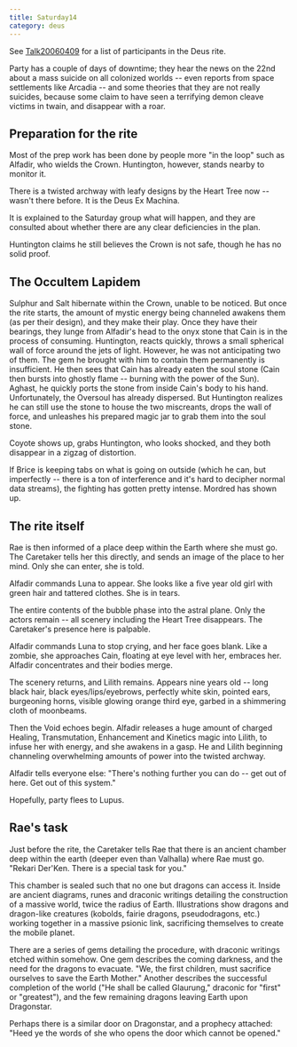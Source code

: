```yaml
---
title: Saturday14
category: deus
---
```

See [Talk20060409](talk-20060409) for a list of participants in the Deus rite.

Party has a couple of days of downtime; they hear the news on the 22nd about a mass suicide on all colonized worlds -- even reports from space settlements like Arcadia -- and some theories that they are not really suicides, because some claim to have seen a terrifying demon cleave victims in twain, and disappear with a roar.


## Preparation for the rite

Most of the prep work has been done by people more &quot;in the loop&quot; such as Alfadir, who wields the Crown. Huntington, however, stands nearby to monitor it.

There is a twisted archway with leafy designs by the Heart Tree now -- wasn't there before. It is the Deus Ex Machina.

It is explained to the Saturday group what will happen, and they are consulted about whether there are any clear deficiencies in the plan.

Huntington claims he still believes the Crown is not safe, though he has no solid proof.




## The Occultem Lapidem

Sulphur and Salt hibernate within the Crown, unable to be noticed. But once the rite starts, the amount of mystic energy being channeled awakens them (as per their design), and they make their play. Once they have their bearings, they lunge from Alfadir's head to the onyx stone that Cain is in the process of consuming. Huntington, reacts quickly, throws a small spherical wall of force around the jets of light. However, he was not anticipating two of them. The gem he brought with him to contain them permanently is insufficient. He then sees that Cain has already eaten the soul stone (Cain then bursts into ghostly flame -- burning with the power of the Sun). Aghast, he quickly ports the stone from inside Cain's body to his hand. Unfortunately, the Oversoul has already dispersed. But Huntington realizes he can still use the stone to house the two miscreants, drops the wall of force, and unleashes his prepared magic jar to grab them into the soul stone.

Coyote shows up, grabs Huntington, who looks shocked, and they both disappear in a zigzag of distortion.

If Brice is keeping tabs on what is going on outside (which he can, but imperfectly -- there is a ton of interference and it's hard to decipher normal data streams), the fighting has gotten pretty intense. Mordred has shown up.


## The rite itself

Rae is then informed of a place deep within the Earth where she must go. The Caretaker tells her this directly, and sends an image of the place to her mind. Only she can enter, she is told.

Alfadir commands Luna to appear. She looks like a five year old girl with green hair and tattered clothes. She is in tears.

The entire contents of the bubble phase into the astral plane. Only the actors remain -- all scenery including the Heart Tree disappears. The Caretaker's presence here is palpable.

Alfadir commands Luna to stop crying, and her face goes blank. Like a zombie, she approaches Cain, floating at eye level with her, embraces her. Alfadir concentrates and their bodies merge.

The scenery returns, and Lilith remains. Appears nine years old -- long black hair, black eyes/lips/eyebrows, perfectly white skin, pointed ears, burgeoning horns, visible glowing orange third eye, garbed in a shimmering cloth of moonbeams.

Then the Void echoes begin. Alfadir releases a huge amount of charged Healing, Transmutation, Enhancement and Kinetics magic into Lilith, to infuse her with energy, and she awakens in a gasp. He and Lilith beginning channeling overwhelming amounts of power into the twisted archway.

Alfadir tells everyone else: &quot;There's nothing further you can do -- get out of here. Get out of this system.&quot;

Hopefully, party flees to Lupus.


## Rae's task

Just before the rite, the Caretaker tells Rae that there is an ancient chamber deep within the earth (deeper even than Valhalla) where Rae must go. &quot;Rekari Der'Ken. There is a special task for you.&quot;

This chamber is sealed such that no one but dragons can access it. Inside are ancient diagrams, runes and draconic writings detailing the construction of a massive world, twice the radius of Earth. Illustrations show dragons and dragon-like creatures (kobolds, fairie dragons, pseudodragons, etc.) working together in a massive psionic link, sacrificing themselves to create the mobile planet.

There are a series of gems detailing the procedure, with draconic writings etched within somehow. One gem describes the coming darkness, and the need for the dragons to evacuate. &quot;We, the first children, must sacrifice ourselves to save the Earth Mother.&quot; Another describes the successful completion of the world (&quot;He shall be called Glaurung,&quot; draconic for &quot;first&quot; or &quot;greatest&quot;), and the few remaining dragons leaving Earth upon Dragonstar.

Perhaps there is a similar door on Dragonstar, and a prophecy attached: &quot;Heed ye the words of she who opens the door which cannot be opened.&quot;
